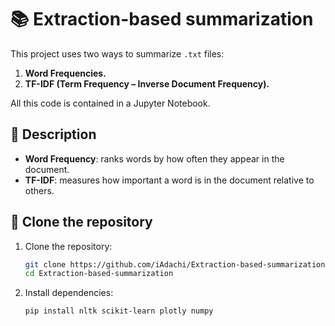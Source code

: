 # 📚 Extraction-based summarization
This project uses two ways to summarize `.txt` files:

1. **Word Frequencies.**
2. **TF-IDF (Term Frequency – Inverse Document Frequency).**

All this code is contained in a Jupyter Notebook.

## 🧠 Description
- **Word Frequency**: ranks words by how often they appear in the document.
- **TF-IDF**: measures how important a word is in the document relative to others.

## 🔗 Clone the repository
1. Clone the repository:
   ```bash
   git clone https://github.com/iAdachi/Extraction-based-summarization.git
   cd Extraction-based-summarization
   ```
2. Install dependencies:
   ```bash
   pip install nltk scikit-learn plotly numpy
